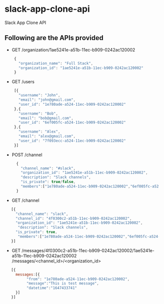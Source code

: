 # slack-app-clone-api
Slack App Clone API

## Following are the APIs provided
- GET /organization/1ae5241e-a51b-11ec-b909-0242ac120002
   ```js
    {
      "organization_name": "Full Stack",
      "organization_id": "1ae5241e-a51b-11ec-b909-0242ac120002"
    }
   ```
 - GET /users
   ```js
    [{
      "username": "John",
      "email": "john@gmail.com",
      "user_id": "1e780ade-a524-11ec-b909-0242ac120002"
    },{
      "username": "Bob",
      "email": "bob@gmail.com",
      "user_id": "6ef005fc-a524-11ec-b909-0242ac120002"
    },{
      "username": "Alex",
      "email": "alex@gmail.com",
      "user_id": "7f093ecc-a524-11ec-b909-0242ac120002"
    }]
   ```
- POST /channel
  ```js
    {
      "channel_name": "#slack",
      "organization_id": "1ae5241e-a51b-11ec-b909-0242ac120002",
      "description": "Slack channels",
      "is_private": true/false,
      "members":["1e780ade-a524-11ec-b909-0242ac120002","6ef005fc-a524-11ec-b909-0242ac120002","7f093ecc-a524-11ec-b909-0242ac120002"]
    }
   ```
- GET /channel
 ```js
    [{
      "channel_name": "slack",
      "channel_id": "4f0300c2-a51b-11ec-b909-0242ac120002",
      "organization_id": "1ae5241e-a51b-11ec-b909-0242ac120002",
       "description": "Slack channels",
      "is_private": true,
       "members":["1e780ade-a524-11ec-b909-0242ac120002","6ef005fc-a524-11ec-b909-0242ac120002","7f093ecc-a524-11ec-b909-0242ac120002"]
    }]
   ```
   
- GET /messages/4f0300c2-a51b-11ec-b909-0242ac120002/1ae5241e-a51b-11ec-b909-0242ac120002 
/messages/<channel_id>/<organization_id>
 ```js
    [{
      messages:[{
           "from": "1e780ade-a524-11ec-b909-0242ac120002",
           "message":"This is test message",
           "datetime":"1647433741"
      }]
    }]
   ```
